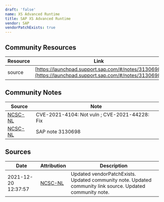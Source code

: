 ```yaml
---
draft: 'false'
name: XS Advanced Runtime
title: SAP XS Advanced Runtime
vendor: SAP
vendorPatchExists: true
---
```



## Community Resources
| Resource | Link |
| --- | --- |
| source | [https://launchpad.support.sap.com/#/notes/3130698](https://launchpad.support.sap.com/#/notes/3130698) |

## Community Notes
| Source | Note |
| --- | --- |
| [NCSC-NL](https://github.com/NCSC-NL/log4shell/blob/main/software/README.md) | CVE-2021-4104: Not vuln ; CVE-2021-44228: Fix </ul> |
| [NCSC-NL](https://github.com/NCSC-NL/log4shell/blob/main/software/README.md) | SAP note 3130698 |

## Sources
| Date | Attribution | Description |
| --- | --- | --- |
| 2021-12-20 12:37:57 | [NCSC-NL](https://github.com/NCSC-NL/log4shell/blob/main/software/README.md) | Updated vendorPatchExists. Updated community note. Updated community link source. Updated community note.  |
